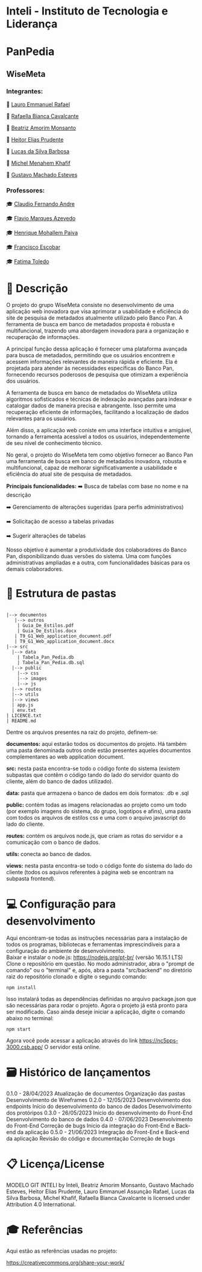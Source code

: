 # Inteli - Instituto de Tecnologia e Liderança

# PanPedia
## WiseMeta
### Integrantes:

👤 [Lauro Emmanuel Rafael](https://www.linkedin.com/in/lauroemmanuelrafael/)

👤 [Rafaella Bianca Cavalcante](https://www.linkedin.com/in/rafaella-bianca-cavalcante/)

👤 [Beatriz Amorim Monsanto](https://www.linkedin.com/in/beatriz-monsanto-5a3a83267/)

👤 [Heitor Elias Prudente](https://www.linkedin.com/in/heitorprudente/)

👤 [Lucas da Silva Barbosa](https://www.linkedin.com/in/lucasdasilvabarbosa/)

👤 [Michel Menahem Khafif](https://www.linkedin.com/in/michel-menahem-khafif-512791201/)

👤 [Gustavo Machado Esteves](https://www.linkedin.com/in/gustavo-machado-esteves-453b81248 )

### Professores:

🎓 [Claudio Fernando Andre](https://buscatextual.cnpq.br/buscatextual/visualizacv.do)

🎓 [Flavio Marques Azevedo](https://buscatextual.cnpq.br/buscatextual/visualizacv.do?id=K4760790U1&tokenCaptchar=03AL8dmw8-HL_AsA3f4S4pU6FlgEor9HhKULimeU6-WbfZxlMPUq45V2WYZluPrtbY7_I9NuzzytACvUCnnLZEFHYZL5GWtQyrdKVHfq_fyAPy-Xfn4658KeCAf5KCnUkQcd1OctvDXyvzYiJ160GJHWN3oEUwwwbZ4Zy8vX4XTj-TIBKF5M6UDaF1V3BS1bI4Pxxb8yKFXOAZIoe2GdcNzIYgKUrDob-HQGexpNLz3WhQQoX4eaLmAwxkovj2SVDMVuvhaanSMk98zqvn51w3lsvXq2LVnqhrX2yp8qx3uSc2AZFT4w5S7aym7f-1wUITWKapzq_e7W1NkTE2x12Z9s0kzOkQ5RvcCldF7vOng30-n1Nsg7vtCAXjOOKxFMiwo3ICPM78m3En4wvL3kVALbXlblPkfa5o_GKo4-eR4pFEn2Qo9JYXQe9f75YF1VjxpAsuumzAC3v5AOlmwdMkOwDhCgD3B2DjDMv3UYnyTeh2wmOUrPmQnZXm7sha3hJzhjLaXnvFARq5toN-lgpBSx1b0m2bJ3V7-nlVemtyAF7_cS_Gsccj1l8)

🎓 [Henrique Mohallem Paiva](https://buscatextual.cnpq.br/buscatextual/visualizacv.do?id=K4766528J1&tokenCaptchar=03AL8dmw9ybKcwxFPHFKeB1JAja1PEbRknpkJ-IGzS3DtKcGsCWO4SwRTrRS8t3wmOOPMqjzqsN29_FdyPlfXEcT_toDJMzHDdZe4DAHFeuHooDR0mv9taI3j3mOukdgiy1BOudQmAFBTYGUp2ZopNCtrDoIEKCqZmVgEFHQBDzAcWN5lK12uQgYVUngy9Lovc8EumuN0vTh4XaK1o0yUC-mERVGdvHCHnTSDSwLFLdpL0MERslD7XsFQzXNKGRC_td1AV3QGu2ruXYR-VL0gri4RGftH8B4Tjnw3Zz4fappQz-m_VzUZ81X_z2fNcatv05yBw72fGo5po6sAPe_HdsGlr8bX4wsxsK8pmw7CU0Mx8Me8iOX83LhoUppeFbi1CDnJUk0hoBvXutol9yT9dGRaqY-aB4zxWPJKov4HMRSeqgVZGVz4xg8KbDkGkBwaIJ8pS01NzC6LGVykAg93q2XpEh8_eF-ACIbRywT98QVtM561z4v2qi4tE3Q5IJJ5-QNwc3E6BPUP1I0sH5DHLWOhAgw0ibUr8h6YyiP5ztzotq-7zlTKWnBM)

🎓 [Francisco Escobar](https://www.linkedin.com/in/francisco-escobar/)

🎓 [Fatima Toledo](https://buscatextual.cnpq.br/buscatextual/visualizacv.do?id=K1126729U0&tokenCaptchar=03AL8dmw-kHmKL2lD-uJ63QObwNSQkEr41PF61yxyOP_URLiv3x0HygpLkQqJoAt7E-cevnJcdAHi9UGaxMOaWmoBdMz9Jwl7PJPQZhJF8Swpb-V0zyy5KtHZRj5EvFAC8qhXy92p0fJx43WCskj5VGLc9W7MiyuL4N_E8h79d78RnoRYXkdKCQcXOcSzXyXHIrXAecNX4b6-uS1K6vZZ6DabhbsMdKLe_uyH8u5tkObLB_LCZL3jZbpNd13IwkJeacB9-YpLnMaaWEnd7lQlnRRKA7XvZGNGd_7555O6TXYkKf_eZfTl6RGbsDtJAA9xA49FNQKSyBOM4nubtVMiAfftKqVNVL0wmIg4vNBrDHFMkV5K5JRa3-ksQ2-CbyO_fx3S_5Of6GuyRA395Kno_p-xnO5XveRu8uxEs5UV7-Eaiqu12DtcGSu4-9s7M0qWPVrcdiua4XlcrM040TDdhBWoWMvyyOFySJfn3gxyXLh3_RFo3n4dpt0goNkWJQZTI847yXvCynHOw3-e01LOuSq23jAdPK-ejQyPEhh_jdH_VOca6JXSGOF8)



# 📝 Descrição
O projeto do grupo WiseMeta consiste no desenvolvimento de uma aplicação web inovadora que visa aprimorar a usabilidade e eficiência do site de pesquisa de metadados atualmente utilizado pelo Banco Pan. A ferramenta de busca em banco de metadados proposta é robusta e multifuncional, trazendo uma abordagem inovadora para a organização e recuperação de informações.

A principal função dessa aplicação é fornecer uma plataforma avançada para busca de metadados, permitindo que os usuários encontrem e acessem informações relevantes de maneira rápida e eficiente. Ela é projetada para atender às necessidades específicas do Banco Pan, fornecendo recursos poderosos de pesquisa que otimizam a experiência dos usuários.

A ferramenta de busca em banco de metadados do WiseMeta utiliza algoritmos sofisticados e técnicas de indexação avançadas para indexar e catalogar dados de maneira precisa e abrangente. Isso permite uma recuperação eficiente de informações, facilitando a localização de dados relevantes para os usuários.

Além disso, a aplicação web coniste em uma interface intuitiva e amigável, tornando a ferramenta acessível a todos os usuários, independentemente de seu nível de conhecimento técnico.

No geral, o projeto do WiseMeta tem como objetivo fornecer ao Banco Pan uma ferramenta de busca em banco de metadados inovadora, robusta e multifuncional, capaz de melhorar significativamente a usabilidade e eficiência do atual site de pesquisa de metadados.

 **Principais funcionalidades:**
➡️ Busca de tabelas com base no nome e na descrição

➡️ Gerenciamento de alterações sugeridas (para perfis administrativos)

➡️ Solicitação de acesso a tabelas privadas

➡️ Sugerir alterações de tabelas

Nosso objetivo é aumentar a produtividade dos colaboradores do Banco Pan, disponibilizando duas versões do sistema. Uma com funções administrativas ampliadas e a outra, com funcionalidades básicas para os demais colaboradores.

# 📁 Estrutura de pastas
```

|--> documentos
   |--> outros
    | Guia_De_Estilos.pdf
    | Guia_De_Estilos.docx
   | T9_G1_Web_application_document.pdf
   | T9_G1_Web_application_document.docx
|--> src
  |--> data
    | Tabela_Pan_Pedia.db
    | Tabela_Pan_Pedia.db.sql
  |--> public
    |--> css
    |--> images
    |--> js
  |--> routes
  |--> utils
  |--> views
  | app.js 
  | env.txt
| LICENCE.txt
| README.md
```
Dentre os arquivos presentes na raiz do projeto, definem-se:

**documentos:** aqui estarão todos os documentos do projeto. Há também uma pasta denominada outros onde estão presentes aqueles documentos complementares ao web application document.

**src:** nesta pasta encontra-se todo o código fonte do sistema (existem subpastas que contêm o código tando do lado do servidor quanto do cliente, além do banco de dados utilizado).

**data:** pasta que armazena o banco de dados em dois formatos: .db e .sql

**public:** contém todas as imagens relacionadas ao projeto como um todo (por exemplo imagens do sistema, do grupo, logotipos e afins), uma pasta com todos os arquivos  de estilos css e uma com o arquivo javascript do lado do cliente.

**routes:** contém os arquivos node.js, que criam as rotas do servidor e a comunicação com o banco de dados.

**utils:** conecta ao banco de dados.

**views:** nesta pasta encontra-se todo o código fonte do sistema do lado do cliente (todos os aquivos referentes à página web se encontram na subpasta frontend).


# 💻 Configuração para desenvolvimento
Aqui encontram-se todas as instruções necessárias para a instalação de todos os programas, bibliotecas e ferramentas imprescindíveis para a configuração do ambiente de desenvolvimento.
<br>
Baixar e instalar o node.js: https://nodejs.org/pt-br/ (versão 16.15.1 LTS)
Clone o repositório em questão.
No modo administrador, abra o "prompt de comando" ou o "terminal" e, após, abra a pasta "src/backend" no diretório raiz do repositório clonado e digite o segundo comando:
```
npm install
```
Isso instalará todas as dependências definidas no arquivo package.json que são necessárias para rodar o projeto. Agora o projeto já está pronto para ser modificado. Caso ainda deseje iniciar a aplicação, digite o comando abaixo no terminal:
```
npm start
```
Agora você pode acessar a aplicação através do link https://nc5pps-3000.csb.app/
O servidor está online.



# 🗃 Histórico de lançamentos
0.1.0 - 28/04/2023
Atualização de documentos
Organização das pastas
Desenvolvimento de Wireframes
0.2.0 - 12/05/2023
Desenvolvimento dos endpoints
Início do desenvolvimento do banco de dados
Desenvolvimento dos protóripos
0.3.0 - 26/05/2023
Início do desenvolvimento do Front-End 
Desenvolvimento do banco de dados
0.4.0 - 07/06/2023
Desenvolvimento do Front-End
Correção de bugs
Início da integração do Front-End e Back-end da aplicação
0.5.0 - 21/06/2023
Integração do Front-End e Back-end da aplicação
Revisão do código e documentação
Correção de bugs

# 📋 Licença/License

MODELO GIT INTELI by Inteli, Beatriz Amorim Monsanto, Gustavo Machado Esteves, Heitor Elias Prudente, Lauro Emmanuel Assunção Rafael, Lucas da Silva Barbosa, Michel Khafif, Rafaella Bianca Cavalcante is licensed under Attribution 4.0 International.

# 🎓 Referências
Aqui estão as referências usadas no projeto:

https://creativecommons.org/share-your-work/

